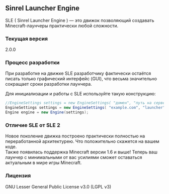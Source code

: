 ﻿## Sinrel Launcher Engine  
SLE ( Sinrel Launcher Engine ) — это движок позволяющий создавать Minecraft-лаунчеры практически любой сложности.
  
### Текущая версия  
2.0.0

### Процесс разработки  
При разработке на движке SLE разработчику фактически остаётся писать только графический интерфейс (GUI), что весьма значительно сокращает сроки разработки лаунчера.  

Для инициализации и работы с SLE используйте такую конструкцию:
```Java
//EngineSettings settings = new EngineSettings( "домен", "путь на сервере", "рабочая папка", "версия", "код версии");
EngineSettings settings = new EngineSettings( "example.com", "launcher", "minecraft", "0.1", 1 );
Engine engine = new Engine(settings);
```  

### Отличие SLE от SLE 2
Новое поколение движка построено практически полностью на переработанной архитектурею. Что положительно скажется на вашем коде.  
Также появилась поддержка Minecraft версии 1.6 и выше! Теперь ваш лаунчер с минимальными от вас усилиями сможет оставаться актуальным в мире игры Minecraft. 

### Лицензия  
GNU Lesser General Public License v3.0 (LGPL v3)
                       